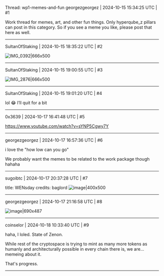 Thread: wp1-memes-and-fun
georgezgeorgez | 2024-10-15 15:34:25 UTC | #1

Work thread for memes, art, and other fun things.
Only hyperqube_z pillars can post in this category. So if you see a meme you like, please post that here as well.

-------------------------

SultanOfStaking | 2024-10-15 18:35:22 UTC | #2

![IMG_0392|666x500](upload://dflhehVLDomJ74SEYiK9GYZuRGU.jpeg)

-------------------------

SultanOfStaking | 2024-10-15 19:00:55 UTC | #3

![IMG_2876|666x500](upload://AqnqC4rBe0NJufPH6ECiQSk5JY6.jpeg)

-------------------------

SultanOfStaking | 2024-10-15 19:01:20 UTC | #4

lol 😂 I’ll quit for a bit

-------------------------

0x3639 | 2024-10-17 16:41:48 UTC | #5

https://www.youtube.com/watch?v=sYNP5Cgwy7Y

-------------------------

georgezgeorgez | 2024-10-17 16:57:36 UTC | #6

i love the "how low can you go"

We probably want the memes to be related to the work package though hahaha

-------------------------

sugoibtc | 2024-10-17 20:37:28 UTC | #7

title: WENsday
credits: baglord 
![image|400x500](upload://augYwMxsu91tpnYkUScLmGGw1KC.jpeg)

-------------------------

georgezgeorgez | 2024-10-17 21:16:58 UTC | #8

![image|690x487](upload://dxlSNDNwBsw0vInp7O4A1yHYLVK.jpeg)

-------------------------

coinselor | 2024-10-18 10:33:40 UTC | #9

haha, I loled. State of Zenon. 

While rest of the cryptospace is trying to mint as many more tokens as humanly and architecturally possible in every chain there is, we are... memeing about it.

That's progress.

-------------------------

